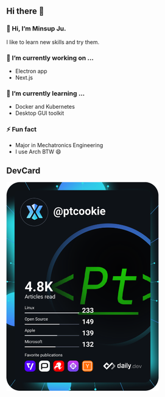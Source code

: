 ## Hi there 👋

### 👋 Hi, I’m Minsup Ju.

I like to learn new skills and try them.

<!-- ### 📫 How to reach me: https://blog.ptcookie.dev/ -->

### 🔭 I’m currently working on ...

- Electron app
- Next.js

### 🌱 I’m currently learning ...

- Docker and Kubernetes
- Desktop GUI toolkit

<!-- ### 👯 I’m looking to collaborate on ... -->

### ⚡ Fun fact

- Major in Mechatronics Engineering
- I use Arch BTW 😄

## DevCard

<a href="https://app.daily.dev/PtCookie">
  <img src="https://raw.githubusercontent.com/PtCookie/PtCookie/main/devcard.svg" width="400" alt="Minsup Ju's Dev Card"/>
</a>
